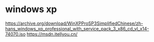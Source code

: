 
# windows xp

https://archive.org/download/WinXPProSP3SimplifiedChinese/zh-hans_windows_xp_professional_with_service_pack_3_x86_cd_vl_x14-74070.iso
https://msdn.itellyou.cn/

